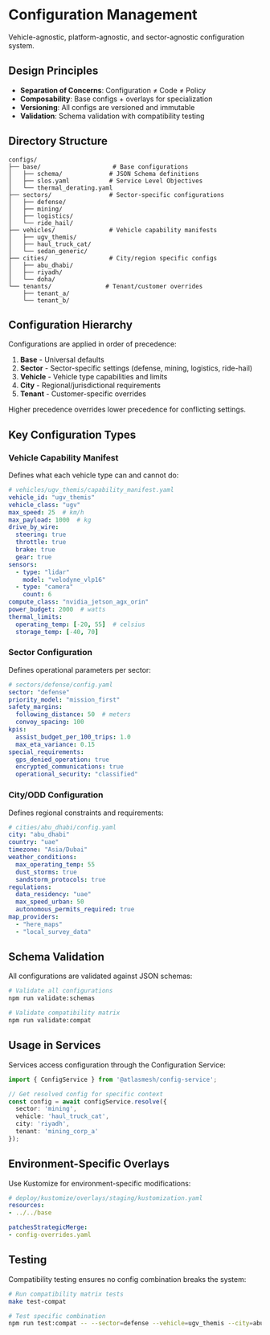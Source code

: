 # Configuration Management

Vehicle-agnostic, platform-agnostic, and sector-agnostic configuration system.

## Design Principles

- **Separation of Concerns**: Configuration ≠ Code ≠ Policy
- **Composability**: Base configs + overlays for specialization
- **Versioning**: All configs are versioned and immutable
- **Validation**: Schema validation with compatibility testing

## Directory Structure

```
configs/
├── base/                    # Base configurations
│   ├── schema/             # JSON Schema definitions
│   ├── slos.yaml           # Service Level Objectives
│   └── thermal_derating.yaml
├── sectors/                # Sector-specific configurations
│   ├── defense/
│   ├── mining/
│   ├── logistics/
│   └── ride_hail/
├── vehicles/               # Vehicle capability manifests
│   ├── ugv_themis/
│   ├── haul_truck_cat/
│   └── sedan_generic/
├── cities/                 # City/region specific configs
│   ├── abu_dhabi/
│   ├── riyadh/
│   └── doha/
└── tenants/               # Tenant/customer overrides
    ├── tenant_a/
    └── tenant_b/
```

## Configuration Hierarchy

Configurations are applied in order of precedence:

1. **Base** - Universal defaults
2. **Sector** - Sector-specific settings (defense, mining, logistics, ride-hail)
3. **Vehicle** - Vehicle type capabilities and limits
4. **City** - Regional/jurisdictional requirements
5. **Tenant** - Customer-specific overrides

Higher precedence overrides lower precedence for conflicting settings.

## Key Configuration Types

### Vehicle Capability Manifest

Defines what each vehicle type can and cannot do:

```yaml
# vehicles/ugv_themis/capability_manifest.yaml
vehicle_id: "ugv_themis"
vehicle_class: "ugv"
max_speed: 25  # km/h
max_payload: 1000  # kg
drive_by_wire:
  steering: true
  throttle: true
  brake: true
  gear: true
sensors:
  - type: "lidar"
    model: "velodyne_vlp16"
  - type: "camera"
    count: 6
compute_class: "nvidia_jetson_agx_orin"
power_budget: 2000  # watts
thermal_limits:
  operating_temp: [-20, 55]  # celsius
  storage_temp: [-40, 70]
```

### Sector Configuration

Defines operational parameters per sector:

```yaml
# sectors/defense/config.yaml
sector: "defense"
priority_model: "mission_first"
safety_margins:
  following_distance: 50  # meters
  convoy_spacing: 100
kpis:
  assist_budget_per_100_trips: 1.0
  max_eta_variance: 0.15
special_requirements:
  gps_denied_operation: true
  encrypted_communications: true
  operational_security: "classified"
```

### City/ODD Configuration

Defines regional constraints and requirements:

```yaml
# cities/abu_dhabi/config.yaml
city: "abu_dhabi"
country: "uae"
timezone: "Asia/Dubai"
weather_conditions:
  max_operating_temp: 55
  dust_storms: true
  sandstorm_protocols: true
regulations:
  data_residency: "uae"
  max_speed_urban: 50
  autonomous_permits_required: true
map_providers:
  - "here_maps"
  - "local_survey_data"
```

## Schema Validation

All configurations are validated against JSON schemas:

```bash
# Validate all configurations
npm run validate:schemas

# Validate compatibility matrix
npm run validate:compat
```

## Usage in Services

Services access configuration through the Configuration Service:

```typescript
import { ConfigService } from '@atlasmesh/config-service';

// Get resolved config for specific context
const config = await configService.resolve({
  sector: 'mining',
  vehicle: 'haul_truck_cat',
  city: 'riyadh',
  tenant: 'mining_corp_a'
});
```

## Environment-Specific Overlays

Use Kustomize for environment-specific modifications:

```yaml
# deploy/kustomize/overlays/staging/kustomization.yaml
resources:
- ../../base

patchesStrategicMerge:
- config-overrides.yaml
```

## Testing

Compatibility testing ensures no config combination breaks the system:

```bash
# Run compatibility matrix tests
make test-compat

# Test specific combination
npm run test:compat -- --sector=defense --vehicle=ugv_themis --city=abu_dhabi
```
